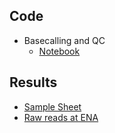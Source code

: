 ## Code

* Basecalling and QC
    * [Notebook](https://birneylab.github.io/MIKK_genome_paper_analysis/Nanopore_basecalling/code/Basecalling)

## Results

* [Sample Sheet](https://birneylab.github.io/MIKK_genome_paper_analysis/Nanopore_basecalling/results/sample_sheet.tsv)
* [Raw reads at ENA](https://www.ebi.ac.uk/ena/browser/view/PRJEB43089)
